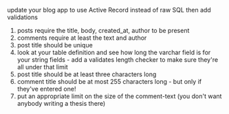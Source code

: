 update your blog app to use Active Record instead of raw SQL
then add validations
1. posts require the title, body, created_at, author to be present
2. comments require at least the text and author
3. post title should be unique
4. look at your table definition and see how long the varchar field is for
your string fields - add a validates length checker to make sure they're all
under that limit
5. post title should be at least three characters long
6. comment title should be at most 255 characters long - but only if they've
entered one!
7. put an appropriate limit on the size of the comment-text (you don't want
anybody writing a thesis there)
